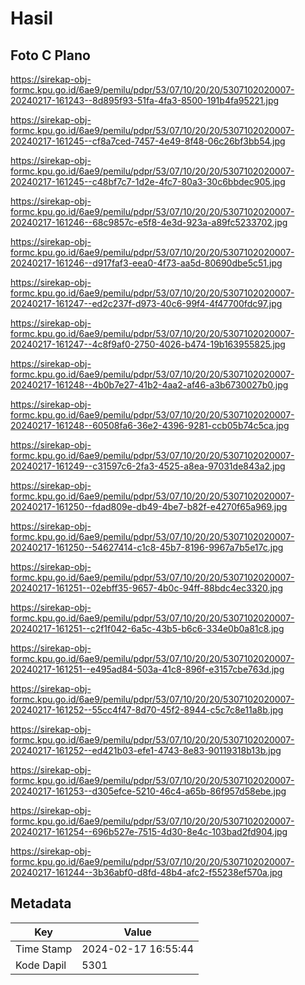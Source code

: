 # Hasil

## Foto C Plano

https://sirekap-obj-formc.kpu.go.id/6ae9/pemilu/pdpr/53/07/10/20/20/5307102020007-20240217-161243--8d895f93-51fa-4fa3-8500-191b4fa95221.jpg

https://sirekap-obj-formc.kpu.go.id/6ae9/pemilu/pdpr/53/07/10/20/20/5307102020007-20240217-161245--cf8a7ced-7457-4e49-8f48-06c26bf3bb54.jpg

https://sirekap-obj-formc.kpu.go.id/6ae9/pemilu/pdpr/53/07/10/20/20/5307102020007-20240217-161245--c48bf7c7-1d2e-4fc7-80a3-30c6bbdec905.jpg

https://sirekap-obj-formc.kpu.go.id/6ae9/pemilu/pdpr/53/07/10/20/20/5307102020007-20240217-161246--68c9857c-e5f8-4e3d-923a-a89fc5233702.jpg

https://sirekap-obj-formc.kpu.go.id/6ae9/pemilu/pdpr/53/07/10/20/20/5307102020007-20240217-161246--d917faf3-eea0-4f73-aa5d-80690dbe5c51.jpg

https://sirekap-obj-formc.kpu.go.id/6ae9/pemilu/pdpr/53/07/10/20/20/5307102020007-20240217-161247--ed2c237f-d973-40c6-99f4-4f47700fdc97.jpg

https://sirekap-obj-formc.kpu.go.id/6ae9/pemilu/pdpr/53/07/10/20/20/5307102020007-20240217-161247--4c8f9af0-2750-4026-b474-19b163955825.jpg

https://sirekap-obj-formc.kpu.go.id/6ae9/pemilu/pdpr/53/07/10/20/20/5307102020007-20240217-161248--4b0b7e27-41b2-4aa2-af46-a3b6730027b0.jpg

https://sirekap-obj-formc.kpu.go.id/6ae9/pemilu/pdpr/53/07/10/20/20/5307102020007-20240217-161248--60508fa6-36e2-4396-9281-ccb05b74c5ca.jpg

https://sirekap-obj-formc.kpu.go.id/6ae9/pemilu/pdpr/53/07/10/20/20/5307102020007-20240217-161249--c31597c6-2fa3-4525-a8ea-97031de843a2.jpg

https://sirekap-obj-formc.kpu.go.id/6ae9/pemilu/pdpr/53/07/10/20/20/5307102020007-20240217-161250--fdad809e-db49-4be7-b82f-e4270f65a969.jpg

https://sirekap-obj-formc.kpu.go.id/6ae9/pemilu/pdpr/53/07/10/20/20/5307102020007-20240217-161250--54627414-c1c8-45b7-8196-9967a7b5e17c.jpg

https://sirekap-obj-formc.kpu.go.id/6ae9/pemilu/pdpr/53/07/10/20/20/5307102020007-20240217-161251--02ebff35-9657-4b0c-94ff-88bdc4ec3320.jpg

https://sirekap-obj-formc.kpu.go.id/6ae9/pemilu/pdpr/53/07/10/20/20/5307102020007-20240217-161251--c2f1f042-6a5c-43b5-b6c6-334e0b0a81c8.jpg

https://sirekap-obj-formc.kpu.go.id/6ae9/pemilu/pdpr/53/07/10/20/20/5307102020007-20240217-161251--e495ad84-503a-41c8-896f-e3157cbe763d.jpg

https://sirekap-obj-formc.kpu.go.id/6ae9/pemilu/pdpr/53/07/10/20/20/5307102020007-20240217-161252--55cc4f47-8d70-45f2-8944-c5c7c8e11a8b.jpg

https://sirekap-obj-formc.kpu.go.id/6ae9/pemilu/pdpr/53/07/10/20/20/5307102020007-20240217-161252--ed421b03-efe1-4743-8e83-90119318b13b.jpg

https://sirekap-obj-formc.kpu.go.id/6ae9/pemilu/pdpr/53/07/10/20/20/5307102020007-20240217-161253--d305efce-5210-46c4-a65b-86f957d58ebe.jpg

https://sirekap-obj-formc.kpu.go.id/6ae9/pemilu/pdpr/53/07/10/20/20/5307102020007-20240217-161254--696b527e-7515-4d30-8e4c-103bad2fd904.jpg

https://sirekap-obj-formc.kpu.go.id/6ae9/pemilu/pdpr/53/07/10/20/20/5307102020007-20240217-161244--3b36abf0-d8fd-48b4-afc2-f55238ef570a.jpg


## Metadata

| Key        | Value               |
| ---------- | ------------------- |
| Time Stamp | 2024-02-17 16:55:44 |
| Kode Dapil | 5301                |



